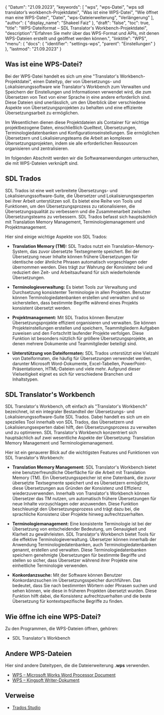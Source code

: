 {
"Datum": "21.09.2023",
  "keywords": [
"wps",
"wps-Datei",
"wps sdl translator’s workbench-Projektdatei",
"Was ist eine WPS-Datei",
"Wie öffnet man eine WPS-Datei",
"Datei",
"wps-Dateierweiterung",
"Verlängerung"
],
  "author": {
"display_name": "Shakeel Faiz"
},
"draft": "false",
"toc": true,
"title": "WPS-Dateiformat – SDL Translator's Workbench-Projektdatei",
  "description":"Erfahren Sie mehr über das WPS-Format und APIs, mit denen WPS-Dateien erstellt und geöffnet werden können.",
"linktitle": "WPS",
  "menu": {
    "docs": {
      "identifier": "settings-wps",
"parent": "Einstellungen"
}
},
"lastmod": "21.09.2023"
}

## Was ist eine WPS-Datei?

Bei der WPS-Datei handelt es sich um eine "Translator's Workbench-Projektdatei", einen Dateityp, der von Übersetzungs- und Lokalisierungssoftware wie Translator's Workbench zum Verwalten und Speichern der Einstellungen und Informationen verwendet wird, die zum Übersetzen von Text von einer Sprache in eine andere erforderlich sind. Diese Dateien sind unerlässlich, um den Überblick über verschiedene Aspekte von Übersetzungsprojekten zu behalten und eine effiziente Übersetzungsarbeit zu ermöglichen.

Im Wesentlichen dienen diese Projektdateien als Container für wichtige projektbezogene Daten, einschließlich Quelltext, Übersetzungen, Terminologiedatenbanken und Konfigurationseinstellungen. Sie ermöglichen Übersetzern und Lokalisierungsteams die Arbeit an komplexen Übersetzungsprojekten, indem sie alle erforderlichen Ressourcen organisieren und zentralisieren.

Im folgenden Abschnitt werden wir die Softwareanwendungen untersuchen, die mit WPS-Dateien verknüpft sind.

## SDL Trados

SDL Trados ist eine weit verbreitete Übersetzungs- und Lokalisierungssoftware-Suite, die Übersetzer und Lokalisierungsexperten bei ihrer Arbeit unterstützen soll. Es bietet eine Reihe von Tools und Funktionen, um den Übersetzungsprozess zu rationalisieren, die Übersetzungsqualität zu verbessern und die Zusammenarbeit zwischen Übersetzungsteams zu verbessern. SDL Trados befasst sich hauptsächlich mit Translation Memory Management, Terminologiemanagement und Projektmanagement.

Hier sind einige wichtige Aspekte von SDL Trados:

- **Translation Memory (TM):** SDL Trados nutzt ein Translation-Memory-System, das zuvor übersetzte Textsegmente speichert. Bei der Übersetzung neuer Inhalte können frühere Übersetzungen für identische oder ähnliche Phrasen automatisch vorgeschlagen oder übernommen werden. Dies trägt zur Wahrung der Konsistenz bei und reduziert den Zeit- und Arbeitsaufwand für sich wiederholende Übersetzungen.

- **Terminologieverwaltung:** Es bietet Tools zur Verwaltung und Durchsetzung konsistenter Terminologie in allen Projekten. Benutzer können Terminologiedatenbanken erstellen und verwalten und so sicherstellen, dass bestimmte Begriffe während eines Projekts konsistent übersetzt werden.

- **Projektmanagement:** Mit SDL Trados können Benutzer Übersetzungsprojekte effizient organisieren und verwalten. Sie können Projekteinstellungen erstellen und speichern, Teammitgliedern Aufgaben zuweisen und den Fortschritt laufender Projekte verfolgen. Diese Funktion ist besonders nützlich für größere Übersetzungsprojekte, an denen mehrere Dokumente und Teammitglieder beteiligt sind.

- **Unterstützung von Dateiformaten:** SDL Trados unterstützt eine Vielzahl von Dateiformaten, die häufig für Übersetzungen verwendet werden, darunter Microsoft Word-Dokumente, Excel-Tabellen, PowerPoint-Präsentationen, HTML-Dateien und viele mehr. Aufgrund dieser Vielseitigkeit eignet es sich für verschiedene Branchen und Inhaltstypen.

## SDL Translator's Workbench

SDL Translator's Workbench, oft einfach als "Translator's Workbench" bezeichnet, ist ein integraler Bestandteil der Übersetzungs- und Lokalisierungssoftware-Suite SDL Trados. Dabei handelt es sich um ein spezielles Tool innerhalb von SDL Trados, das Übersetzern und Lokalisierungsexperten dabei hilft, den Übersetzungsprozess zu verwalten und zu optimieren. SDL Translator's Workbench konzentriert sich hauptsächlich auf zwei wesentliche Aspekte der Übersetzung: Translation Memory Management und Terminologiemanagement.

Hier ist ein genauerer Blick auf die wichtigsten Features und Funktionen von SDL Translator's Workbench:

- **Translation Memory Management:** SDL Translator's Workbench bietet eine benutzerfreundliche Oberfläche für die Arbeit mit Translation Memory (TM). Ein Übersetzungsspeicher ist eine Datenbank, die zuvor übersetzte Textsegmente speichert und es Übersetzern ermöglicht, diese Übersetzungen aus Gründen der Konsistenz und Effizienz wiederzuverwenden. Innerhalb von Translator's Workbench können Übersetzer das TM nutzen, um automatisch frühere Übersetzungen für neue Inhalte vorzuschlagen oder anzuwenden. Diese Funktion beschleunigt den Übersetzungsprozess und trägt dazu bei, die sprachliche Konsistenz über Projekte hinweg aufrechtzuerhalten.

- **Terminologiemanagement:** Eine konsistente Terminologie ist bei der Übersetzung von entscheidender Bedeutung, um Genauigkeit und Klarheit zu gewährleisten. SDL Translator's Workbench bietet Tools für die effektive Terminologieverwaltung. Übersetzer können innerhalb der Anwendung Terminologiedatenbanken, auch Terminologiedatenbanken genannt, erstellen und verwalten. Diese Terminologiedatenbanken speichern genehmigte Übersetzungen für bestimmte Begriffe und stellen so sicher, dass Übersetzer während ihrer Projekte eine einheitliche Terminologie verwenden.

- **Konkordanzsuche:** Mit der Software können Benutzer Konkordanzsuchen im Übersetzungsspeicher durchführen. Das bedeutet, dass Sie nach bestimmten Wörtern oder Phrasen suchen und sehen können, wie diese in früheren Projekten übersetzt wurden. Diese Funktion hilft dabei, die Konsistenz aufrechtzuerhalten und die beste Übersetzung für kontextspezifische Begriffe zu finden.

## Wie öffne ich eine WPS-Datei?

Zu den Programmen, die WPS-Dateien öffnen, gehören:

- SDL Translator's Workbench

## Andere WPS-Dateien

Hier sind andere Dateitypen, die die Dateierweiterung **.wps** verwenden.

- [WPS – Microsoft Works Word Processor Document](/word-processing/wps/)
- [WPS – Kingsoft Writer-Dokument](/word-processing/wps-kingsoft/)

## Verweise
* [Trados Studio](https://en.wikipedia.org/wiki/Trados_Studio)
